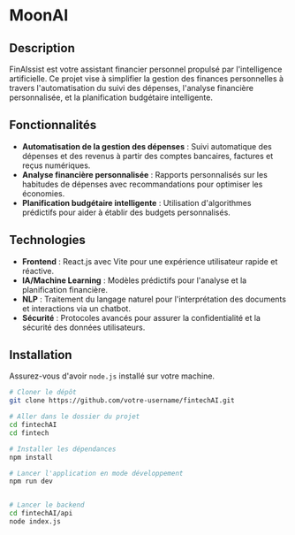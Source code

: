 # MoonAI

## Description
FinAIssist est votre assistant financier personnel propulsé par l'intelligence artificielle. Ce projet vise à simplifier la gestion des finances personnelles à travers l'automatisation du suivi des dépenses, l'analyse financière personnalisée, et la planification budgétaire intelligente.

## Fonctionnalités
- **Automatisation de la gestion des dépenses** : Suivi automatique des dépenses et des revenus à partir des comptes bancaires, factures et reçus numériques.
- **Analyse financière personnalisée** : Rapports personnalisés sur les habitudes de dépenses avec recommandations pour optimiser les économies.
- **Planification budgétaire intelligente** : Utilisation d'algorithmes prédictifs pour aider à établir des budgets personnalisés.

## Technologies
- **Frontend** : React.js avec Vite pour une expérience utilisateur rapide et réactive.
- **IA/Machine Learning** : Modèles prédictifs pour l'analyse et la planification financière.
- **NLP** : Traitement du langage naturel pour l'interprétation des documents et interactions via un chatbot.
- **Sécurité** : Protocoles avancés pour assurer la confidentialité et la sécurité des données utilisateurs.

## Installation

Assurez-vous d'avoir `node.js` installé sur votre machine.

```bash
# Cloner le dépôt
git clone https://github.com/votre-username/fintechAI.git

# Aller dans le dossier du projet
cd fintechAI
cd fintech

# Installer les dépendances
npm install

# Lancer l'application en mode développement
npm run dev


# Lancer le backend
cd fintechAI/api
node index.js
